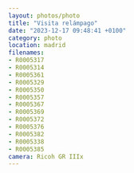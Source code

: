 ```yaml
---
layout: photos/photo
title: "Visita relámpago"
date: "2023-12-17 09:48:41 +0100"
category: photo
location: madrid
filenames: 
- R0005317
- R0005314
- R0005361
- R0005329
- R0005350
- R0005357
- R0005367
- R0005369
- R0005372
- R0005376
- R0005382
- R0005338
- R0005385
camera: Ricoh GR IIIx
---
```

